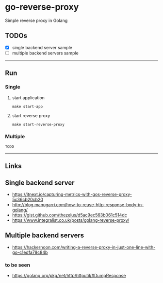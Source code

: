 
# go-reverse-proxy

Simple reverse proxy in Golang

## TODOs

- [x] single backend server sample
- [ ] multiple backend servers sample

---

## Run

### Single

1. start application
    ```shell script
    make start-app
    ```

2. start reverse proxy
    ```shell script
    make start-reverse-proxy
    ```

### Multiple

`TODO`

---

## Links

## Single backend server
- https://itnext.io/capturing-metrics-with-gos-reverse-proxy-5c36cb20cb20
- http://blog.manugarri.com/how-to-reuse-http-response-body-in-golang/
- https://gist.github.com/thezelus/d5ac9ec563b061c514dc
- https://www.integralist.co.uk/posts/golang-reverse-proxy/

## Multiple backend servers
- https://hackernoon.com/writing-a-reverse-proxy-in-just-one-line-with-go-c1edfa78c84b

### to be seen
- https://golang.org/pkg/net/http/httputil/#DumpResponse
